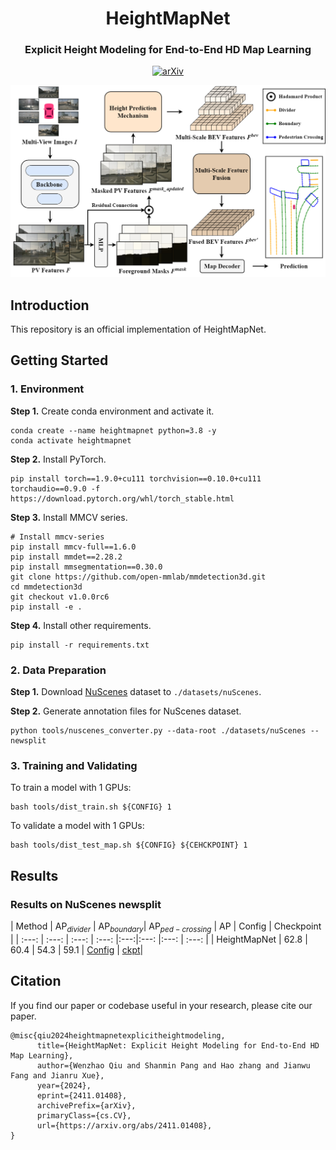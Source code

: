 <div align="center">
  <h1>HeightMapNet</h1>
  
  <h3>Explicit Height Modeling for End-to-End HD Map Learning </h3>
  
  [![arXiv](https://img.shields.io/badge/arXiv-Paper-<COLOR>.svg)](https://arxiv.org/abs/2411.01408)
  
  <img src="./assets/pipeline.png" width="950px">
</div>

## Introduction
This repository is an official implementation of HeightMapNet.

## Getting Started
### 1. Environment
**Step 1.** Create conda environment and activate it.

```
conda create --name heightmapnet python=3.8 -y
conda activate heightmapnet
```

**Step 2.** Install PyTorch.

```
pip install torch==1.9.0+cu111 torchvision==0.10.0+cu111 torchaudio==0.9.0 -f https://download.pytorch.org/whl/torch_stable.html
```

**Step 3.** Install MMCV series.

```
# Install mmcv-series
pip install mmcv-full==1.6.0
pip install mmdet==2.28.2
pip install mmsegmentation==0.30.0
git clone https://github.com/open-mmlab/mmdetection3d.git
cd mmdetection3d
git checkout v1.0.0rc6 
pip install -e .
```

**Step 4.** Install other requirements.

```
pip install -r requirements.txt
```

### 2. Data Preparation
**Step 1.** Download [NuScenes](https://www.nuscenes.org/download) dataset to `./datasets/nuScenes`.

**Step 2.** Generate annotation files for NuScenes dataset.

```
python tools/nuscenes_converter.py --data-root ./datasets/nuScenes --newsplit
```

### 3. Training and Validating
To train a model with 1 GPUs:

```
bash tools/dist_train.sh ${CONFIG} 1
```

To validate a model with 1 GPUs:

```
bash tools/dist_test_map.sh ${CONFIG} ${CEHCKPOINT} 1
```


## Results


### Results on NuScenes newsplit
| Method | $\mathrm{AP}_{divider}$ | $\mathrm{AP}_{boundary}$| $\mathrm{AP}_{ped-crossing}$ | $\mathrm{AP}$ | Config |  Checkpoint |
| :---: |   :---:  |  :---:  | :---:      |:---:|:---: |:---:   | :---:      |
| HeightMapNet | 62.8 | 60.4 | 54.3 | 59.1 | [Config](./projects/configs/heightmapnet.py) | [ckpt](https://1drv.ms/u/c/692c490b253a5349/EXv-25477lNFtpPMd06oOE4BLaljyJxPMjnnQOp8ANU2lg?e=aABvna)|

## Citation
If you find our paper or codebase useful in your research, please cite our paper.
```
@misc{qiu2024heightmapnetexplicitheightmodeling,
      title={HeightMapNet: Explicit Height Modeling for End-to-End HD Map Learning}, 
      author={Wenzhao Qiu and Shanmin Pang and Hao zhang and Jianwu Fang and Jianru Xue},
      year={2024},
      eprint={2411.01408},
      archivePrefix={arXiv},
      primaryClass={cs.CV},
      url={https://arxiv.org/abs/2411.01408}, 
}
```